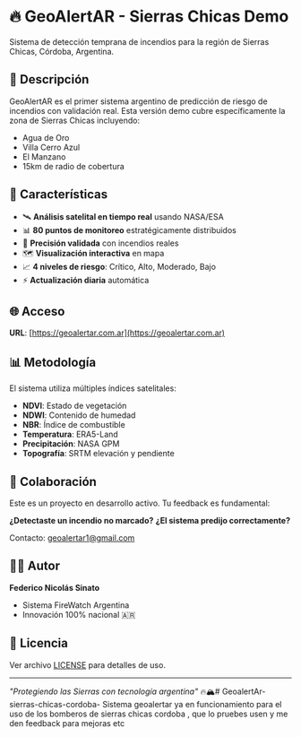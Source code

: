 # 🔥 GeoAlertAR - Sierras Chicas Demo

Sistema de detección temprana de incendios para la región de Sierras Chicas, Córdoba, Argentina.

## 🎯 Descripción

GeoAlertAR es el primer sistema argentino de predicción de riesgo de incendios con validación real. Esta versión demo cubre específicamente la zona de Sierras Chicas incluyendo:
- Agua de Oro
- Villa Cerro Azul  
- El Manzano
- 15km de radio de cobertura

## 🚀 Características

- 🛰️ **Análisis satelital en tiempo real** usando NASA/ESA
- 📊 **80 puntos de monitoreo** estratégicamente distribuidos
- 🎯 **Precisión validada** con incendios reales
- 🗺️ **Visualización interactiva** en mapa
- 📈 **4 niveles de riesgo**: Crítico, Alto, Moderado, Bajo
- ⚡ **Actualización diaria** automática

## 🌐 Acceso

**URL**: [https://geoalertar.com.ar](https://geoalertar.com.ar)

## 📊 Metodología

El sistema utiliza múltiples índices satelitales:
- **NDVI**: Estado de vegetación
- **NDWI**: Contenido de humedad  
- **NBR**: Índice de combustible
- **Temperatura**: ERA5-Land
- **Precipitación**: NASA GPM
- **Topografía**: SRTM elevación y pendiente

## 🤝 Colaboración

Este es un proyecto en desarrollo activo. Tu feedback es fundamental:

**¿Detectaste un incendio no marcado?** 
**¿El sistema predijo correctamente?**

Contacto: geoalertar1@gmail.com

## 👨‍💻 Autor

**Federico Nicolás Sinato**
- Sistema FireWatch Argentina
- Innovación 100% nacional 🇦🇷

## 📜 Licencia

Ver archivo [LICENSE](LICENSE) para detalles de uso.

---

*"Protegiendo las Sierras con tecnología argentina"* 🔥🏔️# GeoalertAr-sierras-chicas-cordoba-
Sistema geoalertar ya en funcionamiento para el uso de los bomberos de sierras chicas cordoba , que lo pruebes usen y me den feedback para mejoras etc 

